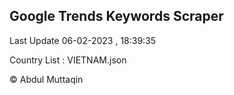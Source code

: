 

## Google Trends Keywords Scraper 
 
Last Update 06-02-2023 , 18:39:35

Country List :
VIETNAM.json



© Abdul Muttaqin 
